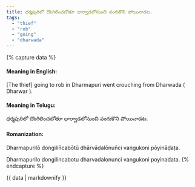 ```yaml
---
title: ధర్మపురిలో దొంగిలించబోతూ ధార్వాడలోనుంచి వంగుకొని పోయినాడట.
tags:
  - "thief"
  - "rob"
  - "going"
  - "dharwada"
---
```


{% capture data %}
#### Meaning in English:
[The thief] going to rob in Dharmapuri went crouching from Dharwada ( Dharwar ).

#### Meaning in Telugu:
ధర్మపురిలో దొంగిలించబోతూ ధార్వాడలోనుంచి వంగుకొని పోయినాడట.

#### Romanization:
Dharmapurilō doṅgilin̄cabōtū dhārvāḍalōnun̄ci vaṅgukoni pōyināḍaṭa.

Dharmapurilo dongilincabotu dharvadalonunci vangukoni poyinadata.
{% endcapture %}

{{ data | markdownify }}

